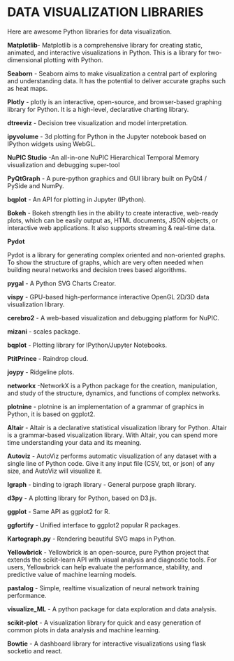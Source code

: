 
# **DATA VISUALIZATION LIBRARIES**

Here are awesome Python libraries for data visualization.

**Matplotlib**- Matplotlib is a comprehensive library for creating static, animated, and interactive visualizations in Python. This is a library for two-dimensional plotting with Python.

**Seaborn** - Seaborn aims to make visualization a central part of exploring and understanding data. 
It has the potential to deliver accurate graphs such as heat maps.

**Plotly** - plotly is an interactive, open-source, and browser-based graphing library for Python. It is a high-level, declarative charting library.

**dtreeviz** - Decision tree visualization and model interpretation.

**ipyvolume** - 3d plotting for Python in the Jupyter notebook based on IPython widgets using WebGL.

**NuPIC Studio** -An all-in-one NuPIC Hierarchical Temporal Memory visualization and debugging super-tool

**PyQtGraph** - A pure-python graphics and GUI library built on PyQt4 / PySide and NumPy.

**bqplot** - An API for plotting in Jupyter (IPython).

**Bokeh** - Bokeh strength lies in the ability to create interactive, web-ready plots, which can be easily output as, HTML documents, JSON objects, or interactive web applications. It also supports streaming & real-time data.

**Pydot**

Pydot is a library for generating complex oriented and non-oriented graphs. To show the structure of graphs, which are very often needed when building neural networks and decision trees based algorithms.

**pygal** - A Python SVG Charts Creator.

**vispy** - GPU-based high-performance interactive OpenGL 2D/3D data visualization library.

**cerebro2** - A web-based visualization and debugging platform for NuPIC.

**mizani** - scales package.

**bqplot** - Plotting library for IPython/Jupyter Notebooks.

**PtitPrince** - Raindrop cloud.

**joypy** - Ridgeline plots.

**networkx** -NetworkX is a Python package for the creation, manipulation, and study of the structure, dynamics, and functions of complex networks.

**plotnine** - plotnine is an implementation of a grammar of graphics in Python, it is based on ggplot2.

**Altair** - Altair is a declarative statistical visualization library for Python.  Altair is a grammar-based visualization library. With Altair, you can spend more time understanding your data and its meaning. 

**Autoviz** - AutoViz performs automatic visualization of any dataset with a single line of Python code. Give it any input file (CSV, txt, or json) of any size, and AutoViz will visualize it. 

**Igraph** - binding to igraph library - General purpose graph library.

**d3py** - A plotting library for Python, based on D3.js.

**ggplot** - Same API as ggplot2 for R.

**ggfortify** - Unified interface to ggplot2 popular R packages.

**Kartograph.py** - Rendering beautiful SVG maps in Python.

**Yellowbrick** - Yellowbrick is an open-source, pure Python project that extends the scikit-learn API with visual analysis and diagnostic tools. For users, Yellowbrick can help evaluate the performance, stability, and predictive value of machine learning models.

**pastalog** - Simple, realtime visualization of neural network training performance.

**visualize_ML** - A python package for data exploration and data analysis.

**scikit-plot** - A visualization library for quick and easy generation of common plots in data analysis and machine learning.

**Bowtie** - A dashboard library for interactive visualizations using flask socketio and react.



